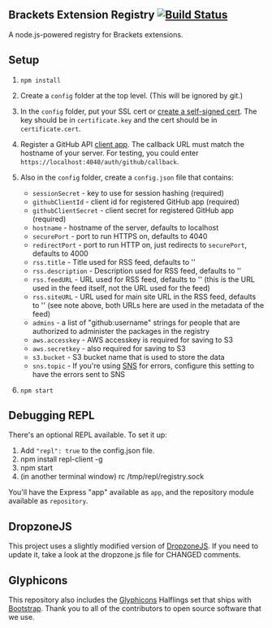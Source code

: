 ## Brackets Extension Registry [![Build Status](https://travis-ci.org/adobe/brackets-registry.png?branch=master)](https://travis-ci.org/adobe/brackets-registry)

A node.js-powered registry for Brackets extensions.

## Setup

1. `npm install`
2. Create a `config` folder at the top level. (This will be ignored by git.)
3. In the `config` folder, put your SSL cert or [create a self-signed cert](http://www.akadia.com/services/ssh_test_certificate.html).
   The key should be in `certificate.key` and the cert should be in `certificate.cert`.
4. Register a GitHub API [client app](https://github.com/settings/applications). The callback URL must match the hostname of your
   server. For testing, you could enter `https://localhost:4040/auth/github/callback`.
4. Also in the `config` folder, create a `config.json` file that contains:
   * `sessionSecret` - key to use for session hashing (required)
   * `githubClientId` - client id for registered GitHub app (required)
   * `githubClientSecret` - client secret for registered GitHub app (required)
   * `hostname` - hostname of the server, defaults to localhost
   * `securePort` - port to run HTTPS on, defaults to 4040
   * `redirectPort` - port to run HTTP on, just redirects to `securePort`, defaults to 4000
   * `rss.title` - Title used for RSS feed, defaults to ''
   * `rss.description` - Description used for RSS feed, defaults to ''
   * `rss.feedURL` - URL used for RSS feed, defaults to '' (this is the URL used in the feed itself, not the URL used for the feed)
   * `rss.siteURL` - URL used for main site URL in the RSS feed, defaults to '' (see note above, both URLs here are used in the metadata of the feed)
   * `admins` - a list of "github:username" strings for people that are authorized to administer the packages in the registry
   * `aws.accesskey` - AWS accesskey is required for saving to S3
   * `aws.secretkey` - also required for saving to S3
   * `s3.bucket` - S3 bucket name that is used to store the data
   * `sns.topic` - If you're using [SNS](https://aws.amazon.com/sns/) for errors, configure this setting to have the errors sent to SNS

5. `npm start`

## Debugging REPL

There's an optional REPL available. To set it up:

1. Add `"repl": true` to the config.json file.
2. npm install repl-client -g
3. npm start
4. (in another terminal window) rc /tmp/repl/registry.sock

You'll have the Express "app" available as `app`, and the repository module available as `repository`.

## DropzoneJS

This project uses a slightly modified version of [DropzoneJS](https://github.com/enyo/dropzone). If you need to update it, take a look at the dropzone.js file for CHANGED comments.

## Glyphicons

This repository also includes the [Glyphicons](http://glyphicons.com/) Halflings set that ships with [Bootstrap](http://getbootstrap.com/). Thank you to all of the contributors to open source software that we use.
